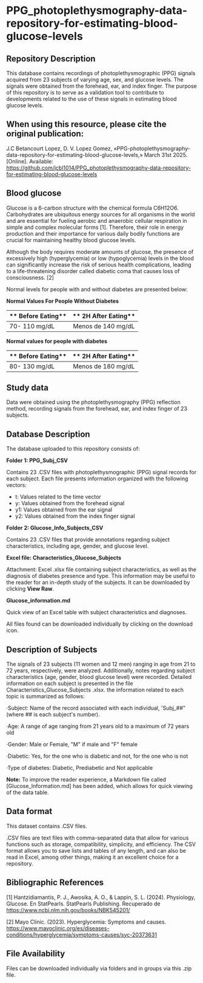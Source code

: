 # PPG_photoplethysmography-data-repository-for-estimating-blood-glucose-levels

## Repository Description
This database contains recordings of photoplethysmographic (PPG) signals acquired from 23 subjects of varying age, sex, and glucose levels. The signals were obtained from the forehead, ear, and index finger.
The purpose of this repository is to serve as a validation tool to contribute to developments related to the use of these signals in estimating blood glucose levels.

## When using this resource, please cite the original publication:
J.C Betancourt Lopez, D. V. Lopez Gomez,  «PPG-photoplethysmography-data-repository-for-estimating-blood-glucose-levels,» March 31st 2025. [Online]. Available:
https://github.com/jcbl1014/PPG_photoplethysmography-data-repository-for-estimating-blood-glucose-levels

## Blood glucose
Glucose is a 6-carbon structure with the chemical formula C6H12O6. Carbohydrates are ubiquitous energy sources for all organisms in the world and are essential for fueling aerobic and anaerobic cellular respiration in simple and complex molecular forms [1]. Therefore, their role in energy production and their importance for various daily bodily functions are crucial for maintaining healthy blood glucose levels.

Although the body requires moderate amounts of glucose, the presence of excessively high (hyperglycemia) or low (hypoglycemia) levels in the blood can significantly increase the risk of serious health complications, leading to a life-threatening disorder called diabetic coma that causes loss of consciousness. [2]

Normal levels for people with and without diabetes are presented below:

**Normal Values ​​For People Without Diabetes**

| ** Before Eating** | ** 2H After Eating**  | 
|-------------|:--------:|
| 70- 110 mg/dL  | Menos de 140 mg/dL        | 

**Normal values ​​for people with diabetes**

| ** Before Eating** | ** 2H After Eating**  | 
|-------------|:--------:|
| 80- 130 mg/dL  | Menos de 180 mg/dL        | 




## Study data
Data were obtained using the photoplethysmography (PPG) reflection method, recording signals from the forehead, ear, and index finger of 23 subjects.

## Database Description
The database uploaded to this repository consists of:

**Folder 1: PPG_Subj_CSV**

Contains 23 .CSV files with photoplethysmographic (PPG) signal records for each subject. Each file presents information organized with the following vectors:

- t: Values ​​related to the time vector
- y: Values ​​obtained from the forehead signal
- y1: Values ​​obtained from the ear signal
- y2: Values ​​obtained from the index finger signal

**Folder 2: Glucose_Info_Subjects_CSV**

Contains 23 .CSV files that provide annotations regarding subject characteristics, including age, gender, and glucose level.

**Excel file: Characteristics_Glucose_Subjects**

Attachment: Excel .xlsx file containing subject characteristics, as well as the diagnosis of diabetes presence and type. This information may be useful to the reader for an in-depth study of the subjects. It can be downloaded by clicking **View Raw**.

**Glucose_information.md**

Quick view of an Excel table with subject characteristics and diagnoses.

All files found can be downloaded individually by clicking on the download icon.



## Description of Subjects
The signals of 23 subjects (11 women and 12 men) ranging in age from 21 to 72 years, respectively, were analyzed. Additionally, notes regarding subject characteristics (age, gender, blood glucose level) were recorded. Detailed information on each subject is presented in the file Characteristics_Glucose_Subjects .xlsx. 
the information related to each topic is summarized as follows:

·Subject: Name of the record associated with each individual, 'Subj_##" (where ## is each subject's number).

·Age: A range of age ranging from 21 years old to a maximum of 72 years old 

·Gender: Male or Female, "M" if male and "F" female 

·Diabetic: Yes, for the one who is diabetic and not, for the one who is not 

·Type of diabetes: Diabetic, Prediabetic and Not applicable 

**Note:** To improve the reader experience, a Markdown file called [Glucose_Information.md] has been added, which allows for quick viewing of the data table.



## Data format
This dataset contains .CSV files.

.CSV files are text files with comma-separated data that allow for various functions such as storage, compatibility, simplicity, and efficiency. The CSV format allows you to save lists and tables of any length, and can also be read in Excel, among other things, making it an excellent choice for a repository.



## Bibliographic References
[1] Hantzidiamantis, P. J., Awosika, A. O., & Lappin, S. L. (2024). Physiology, Glucose. En StatPearls. StatPearls Publishing. Recuperado de https://www.ncbi.nlm.nih.gov/books/NBK545201/

[2] Mayo Clinic. (2023). Hyperglycemia: Symptoms and causes. https://www.mayoclinic.org/es/diseases-conditions/hyperglycemia/symptoms-causes/syc-20373631

## File Availability
Files can be downloaded individually via folders and in groups via this .zip file.


